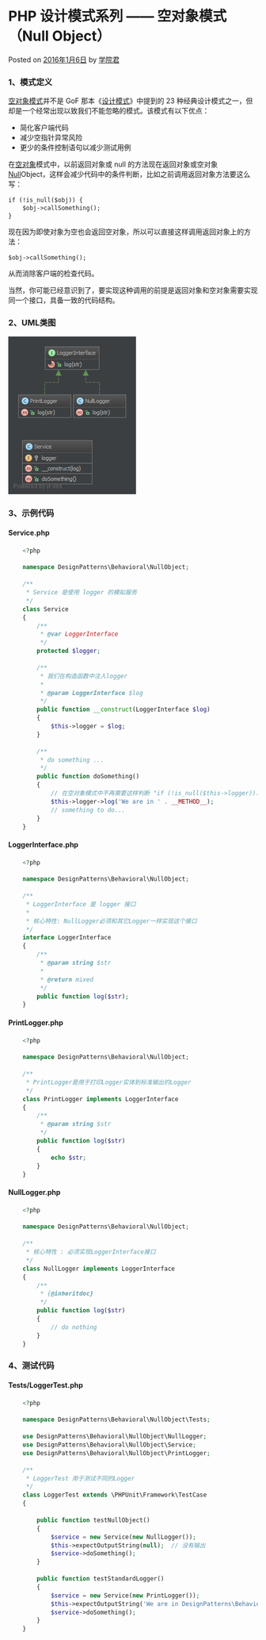# PHP 设计模式系列 —— 空对象模式（Null Object）

 Posted on [2016年1月6日][0] by [学院君][1]

### **1、模式定义**

[空对象模式][2]并不是 GoF 那本《[设计模式][3]》中提到的 23 种经典设计模式之一，但却是一个经常出现以致我们不能忽略的模式。该模式有以下优点：

* 简化客户端代码
* 减少空指针异常风险
* 更少的条件控制语句以减少测试用例

在[空对象][4]模式中，以前返回对象或 null 的方法现在返回对象或空对象 [Null][5]Object，这样会减少代码中的条件判断，比如之前调用返回对象方法要这么写：

    if (!is_null($obj)) { 
        $obj->callSomething(); 
    }

现在因为即使对象为空也会返回空对象，所以可以直接这样调用返回对象上的方法：

    $obj->callSomething();

从而消除客户端的检查代码。

当然，你可能已经意识到了，要实现这种调用的前提是返回对象和空对象需要实现同一个接口，具备一致的代码结构。

### **2、UML类图**

![Null-Object-Design-Pattern-Uml][6]

### **3、示例代码**

#### **Service.php**

```php
    <?php
    
    namespace DesignPatterns\Behavioral\NullObject;
    
    /**
     * Service 是使用 logger 的模拟服务
     */
    class Service
    {
        /**
         * @var LoggerInterface
         */
        protected $logger;
    
        /**
         * 我们在构造函数中注入logger
         *
         * @param LoggerInterface $log
         */
        public function __construct(LoggerInterface $log)
        {
            $this->logger = $log;
        }
    
        /**
         * do something ...
         */
        public function doSomething()
        {
            // 在空对象模式中不再需要这样判断 "if (!is_null($this->logger))..."
            $this->logger->log('We are in ' . __METHOD__);
            // something to do...
        }
    }
```
#### **LoggerInterface.php**

```php
    <?php
    
    namespace DesignPatterns\Behavioral\NullObject;
    
    /**
     * LoggerInterface 是 logger 接口
     *
     * 核心特性: NullLogger必须和其它Logger一样实现这个接口
     */
    interface LoggerInterface
    {
        /**
         * @param string $str
         *
         * @return mixed
         */
        public function log($str);
    }
```
#### **PrintLogger.php**

```php
    <?php
    
    namespace DesignPatterns\Behavioral\NullObject;
    
    /**
     * PrintLogger是用于打印Logger实体到标准输出的Logger
     */
    class PrintLogger implements LoggerInterface
    {
        /**
         * @param string $str
         */
        public function log($str)
        {
            echo $str;
        }
    }
```
#### **NullLogger.php**

```php
    <?php
    
    namespace DesignPatterns\Behavioral\NullObject;
    
    /**
     * 核心特性 : 必须实现LoggerInterface接口
     */
    class NullLogger implements LoggerInterface
    {
        /**
         * {@inheritdoc}
         */
        public function log($str)
        {
            // do nothing
        }
    }
```
### **4、测试代码**

#### **Tests/LoggerTest.php**

```php
    <?php
    
    namespace DesignPatterns\Behavioral\NullObject\Tests;
    
    use DesignPatterns\Behavioral\NullObject\NullLogger;
    use DesignPatterns\Behavioral\NullObject\Service;
    use DesignPatterns\Behavioral\NullObject\PrintLogger;
    
    /**
     * LoggerTest 用于测试不同的Logger
     */
    class LoggerTest extends \PHPUnit\Framework\TestCase
    {
    
        public function testNullObject()
        {
            $service = new Service(new NullLogger());
            $this->expectOutputString(null);  // 没有输出
            $service->doSomething();
        }
    
        public function testStandardLogger()
        {
            $service = new Service(new PrintLogger());
            $this->expectOutputString('We are in DesignPatterns\Behavioral\NullObject\Service::doSomething');
            $service->doSomething();
        }
    }
```
[0]: http://laravelacademy.org/post/2912.html
[1]: http://laravelacademy.org/post/author/nonfu
[2]: http://laravelacademy.org/tags/%e7%a9%ba%e5%af%b9%e8%b1%a1%e6%a8%a1%e5%bc%8f
[3]: http://laravelacademy.org/tags/%e8%ae%be%e8%ae%a1%e6%a8%a1%e5%bc%8f
[4]: http://laravelacademy.org/tags/%e7%a9%ba%e5%af%b9%e8%b1%a1
[5]: http://laravelacademy.org/tags/null
[6]: ../img/Null-Object-Design-Pattern-Uml.png
[7]: http://laravelacademy.org/tags/php